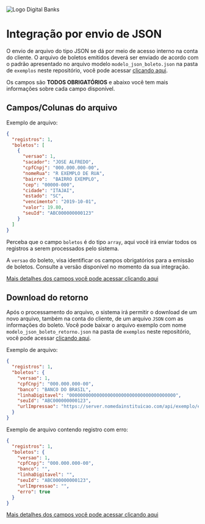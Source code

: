 ![Logo Digital Banks](https://i.imgur.com/LI7isN8.png?raw=true)
# Integração por envio de JSON
O envio de arquivo do tipo JSON se dá por meio de acesso interno na conta do cliente. O arquivo de boletos emitidos deverá ser enviado de acordo com o padrão apresentado no arquivo modelo `modelo_json_boleto.json` na pasta de `exemplos` neste repositório, você pode acessar [clicando aqui](https://github.com/DigitalBanks/manual-integracao-boletos/tree/master/exemplos).

Os campos são **TODOS OBRIGATÓRIOS** e abaixo você tem mais informações sobre cada campo disponível.


## Campos/Colunas do arquivo
Exemplo de arquivo:
```json
{
  "registros": 1,
  "boletos": [
    {
      "versao": 1,
      "sacador": "JOSE ALFREDO",
      "cpfCnpj": "000.000.000-00",
      "nomeRua": "R EXEMPLO DE RUA",
      "bairro":  "BAIRRO EXEMPLO",
      "cep": "00000-000",
      "cidade": "ITAJAI",
      "estado": "SC",
      "vencimento": "2019-10-01",
      "valor": 19.80,
      "seuId": "ABC000000000123"
    }
  ]
}
```

Perceba que o campo `boletos` é do tipo `array`, aqui você irá enviar todos os registros a serem processados pelo sistema.

A `versao` do boleto, visa identificar os campos obrigatórios para a emissão de boletos. Consulte a versão disponível no momento da sua integração.

[Mais detalhes dos campos você pode acessar clicando aqui](https://github.com/DigitalBanks/manual-integracao-boletos/blob/master/FIELDS.md)

## Download do retorno
Após o processamento do arquivo, o sistema irá permitir o download de um novo arquivo, também na conta do cliente, de um arquivo `JSON` com as informações do boleto. Você pode baixar o arquivo exemplo com nome `modelo_json_boleto_retorno.json` na pasta de `exemplos` neste repositório, você pode acessar [clicando aqui](https://github.com/DigitalBanks/manual-integracao-boletos/tree/master/exemplos).

Exemplo de arquivo:
```json
{
  "registros": 1,
  "boletos": {
    "versao": 1,
    "cpfCnpj": "000.000.000-00",
    "banco": "BANCO DO BRASIL",
    "linhaDigitavel": "000000000000000000000000000000000000000",
    "seuId": "ABC000000000123",
    "urlImpressao": "https://server.nomedainstituicao.com/api/exemplo/emissao/boleto?code=473927439s9d8dddaf"
  }
}
```

Exemplo de arquivo contendo registro com erro:
```json
{
  "registros": 1,
  "boletos": {
    "versao": 1,
    "cpfCnpj": "000.000.000-00",
    "banco": "",
    "linhaDigitavel": "",
    "seuId": "ABC000000000123",
    "urlImpressao": "",
    "erro": true
  }
}
```

[Mais detalhes dos campos você pode acessar clicando aqui](https://github.com/DigitalBanks/manual-integracao-boletos/blob/master/FIELDS.md)
